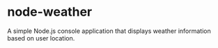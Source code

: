 # node-weather
A simple Node.js console application that displays weather information based on user location.